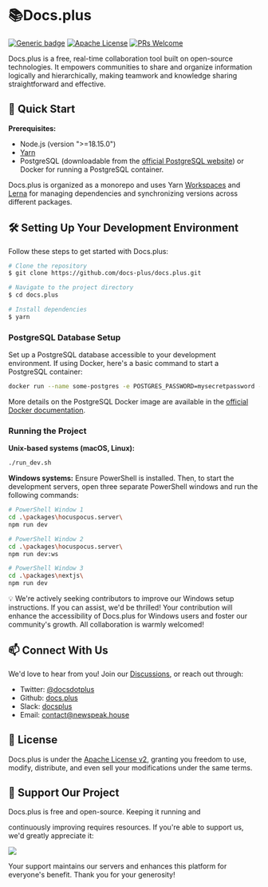 # 📚Docs.plus

[![Generic badge](https://img.shields.io/badge/version-2.0.0-green.svg)](https://docs.plus)
[![Apache License](https://img.shields.io/badge/License-Apache-blue.svg)](http://www.apache.org/licenses/LICENSE-2.0.html)
[![PRs Welcome](https://img.shields.io/badge/PRs-welcome-green.svg)](https://github.com/docs-plus/docs.plus/pulls)

Docs.plus is a free, real-time collaboration tool built on open-source technologies. It empowers communities to share and organize information logically and hierarchically, making teamwork and knowledge sharing straightforward and effective.

## 🚀 Quick Start

**Prerequisites:**

- Node.js (version ">=18.15.0")
- [Yarn](https://yarnpkg.com/getting-started/install)
- PostgreSQL (downloadable from the [official PostgreSQL website](https://www.postgresql.org/download/)) or Docker for running a PostgreSQL container.

Docs.plus is organized as a monorepo and uses Yarn [Workspaces](<https://yarnpkg.com/features/workspaces/#gatsby-focus-wrapper>) and [Lerna](https://lerna.js.org/) for managing dependencies and synchronizing versions across different packages.

## 🛠 Setting Up Your Development Environment

Follow these steps to get started with Docs.plus:

```bash
# Clone the repository
$ git clone https://github.com/docs-plus/docs.plus.git

# Navigate to the project directory
$ cd docs.plus

# Install dependencies
$ yarn
```

### PostgreSQL Database Setup

Set up a PostgreSQL database accessible to your development environment. If using Docker, here's a basic command to start a PostgreSQL container:

```bash
docker run --name some-postgres -e POSTGRES_PASSWORD=mysecretpassword -d postgres
```

More details on the PostgreSQL Docker image are available in the [official Docker documentation](https://docs.docker.com/samples/postgres/).

### Running the Project

**Unix-based systems (macOS, Linux):**

```bash
./run_dev.sh
```

**Windows systems:**
Ensure PowerShell is installed. Then, to start the development servers, open three separate PowerShell windows and run the following commands:

```bash
# PowerShell Window 1
cd .\packages\hocuspocus.server\
npm run dev

# PowerShell Window 2
cd .\packages\hocuspocus.server\
npm run dev:ws

# PowerShell Window 3
cd .\packages\nextjs\
npm run dev
```

💡 We're actively seeking contributors to improve our Windows setup instructions. If you can assist, we'd be thrilled! Your contribution will enhance the accessibility of Docs.plus for Windows users and foster our community's growth. All collaboration is warmly welcomed!

## 📫 Connect With Us

We'd love to hear from you! Join our [Discussions](https://github.com/docs-plus/docs.plus/discussions), or reach out through:

- Twitter: [@docsdotplus](https://twitter.com/docsdotplus)
- Github: [docs.plus](https://github.com/nwspk/docs.plus)
- Slack: [docsplus](docsplus.slack.com)
- Email: [contact@newspeak.house](mailto:contact@newspeak.house)

## 📜 License

Docs.plus is under the [Apache License v2](http://www.apache.org/licenses/LICENSE-2.0.html), granting you freedom to use, modify, distribute, and even sell your modifications under the same terms.

## 🙏 Support Our Project

Docs.plus is free and open-source. Keeping it running and

 continuously improving requires resources. If you're able to support us, we'd greatly appreciate it:

<a href="https://patreon.com/docsplus"><img src="https://img.shields.io/endpoint.svg?url=https%3A%2F%2Fshieldsio-patreon.vercel.app%2Fapi%3Fusername%3Ddocsplus%26type%3Dpatrons&style=for-the-badge" /> </a>

Your support maintains our servers and enhances this platform for everyone's benefit. Thank you for your generosity!
